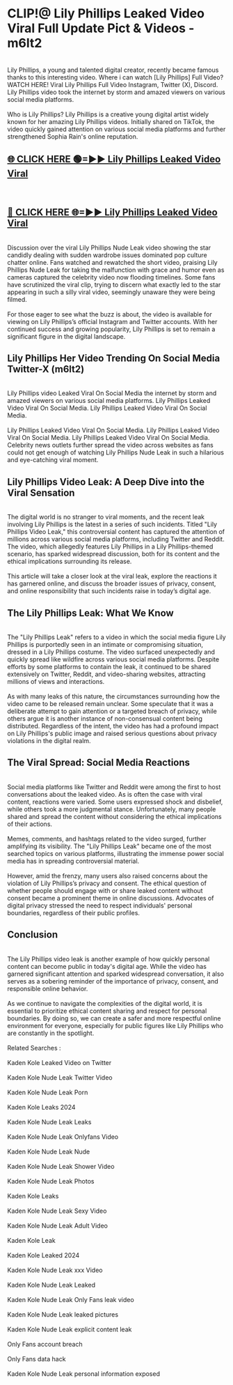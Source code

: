 # CLIP!@ Lily Phillips Leaked Video Viral Full Update Pict & Videos - m6lt2
<br>
Lily Phillips, a young and talented digital creator, recently became famous thanks to this interesting video. Where i can watch [Lily Phillips] Full Video? WATCH HERE! Viral Lily Phillips Full Video Instagram, Twitter (X), Discord. Lily Phillips video took the internet by storm and amazed viewers on various social media platforms.
<br><br>
Who is Lily Phillips? Lily Phillips is a creative young digital artist widely known for her amazing Lily Phillips videos. Initially shared on TikTok, the video quickly gained attention on various social media platforms and further strengthened Sophia Rain's online reputation.
<br>
<h2><a href="https://bestclip.site?title=Lily_Phillips">🌐 CLICK HERE 🟢=►► Lily Phillips Leaked Video Viral</a></h2>
<br>
<h2><a href="https://bestclip.site?title=Lily_Phillips">🔴 CLICK HERE 🌐=►► Lily Phillips Leaked Video Viral</a></h2>
<br>
Discussion over the viral Lily Phillips Nude Leak video showing the star candidly dealing with sudden wardrobe issues dominated pop culture chatter online. Fans watched and rewatched the short video, praising Lily Phillips Nude Leak for taking the malfunction with grace and humor even as cameras captured the celebrity video now flooding timelines. Some fans have scrutinized the viral clip, trying to discern what exactly led to the star appearing in such a silly viral video, seemingly unaware they were being filmed.
<br><br>
For those eager to see what the buzz is about, the video is available for viewing on Lily Phillips’s official Instagram and Twitter accounts. With her continued success and growing popularity, Lily Phillips is set to remain a significant figure in the digital landscape.
<br>
<h2>Lily Phillips Her Video Trending On Social Media Twitter-X (m6lt2)</h2>
<br>
Lily Phillips video Leaked Viral On Social Media the internet by storm and amazed viewers on various social media platforms. Lily Phillips Leaked Video Viral On Social Media. Lily Phillips Leaked Video Viral On Social Media.
<br><br>
Lily Phillips Leaked Video Viral On Social Media. Lily Phillips Leaked Video Viral On Social Media. Lily Phillips Leaked Video Viral On Social Media. Celebrity news outlets further spread the video across websites as fans could not get enough of watching Lily Phillips Nude Leak in such a hilarious and eye-catching viral moment.
<br>
<h2>Lily Phillips Video Leak: A Deep Dive into the Viral Sensation</h2>
<br>
The digital world is no stranger to viral moments, and the recent leak involving Lily Phillips is the latest in a series of such incidents. Titled "Lily Phillips Video Leak," this controversial content has captured the attention of millions across various social media platforms, including Twitter and Reddit. The video, which allegedly features Lily Phillips in a Lily Phillips-themed scenario, has sparked widespread discussion, both for its content and the ethical implications surrounding its release.
<br><br>
This article will take a closer look at the viral leak, explore the reactions it has garnered online, and discuss the broader issues of privacy, consent, and online responsibility that such incidents raise in today’s digital age.
<br>
<h2>The Lily Phillips Leak: What We Know</h2>
<br>
The "Lily Phillips Leak" refers to a video in which the social media figure Lily Phillips is purportedly seen in an intimate or compromising situation, dressed in a Lily Phillips costume. The video surfaced unexpectedly and quickly spread like wildfire across various social media platforms. Despite efforts by some platforms to contain the leak, it continued to be shared extensively on Twitter, Reddit, and video-sharing websites, attracting millions of views and interactions.
<br><br>
As with many leaks of this nature, the circumstances surrounding how the video came to be released remain unclear. Some speculate that it was a deliberate attempt to gain attention or a targeted breach of privacy, while others argue it is another instance of non-consensual content being distributed. Regardless of the intent, the video has had a profound impact on Lily Phillips's public image and raised serious questions about privacy violations in the digital realm.
<br>
<h2>The Viral Spread: Social Media Reactions</h2>
<br>
Social media platforms like Twitter and Reddit were among the first to host conversations about the leaked video. As is often the case with viral content, reactions were varied. Some users expressed shock and disbelief, while others took a more judgmental stance. Unfortunately, many people shared and spread the content without considering the ethical implications of their actions.
<br><br>
Memes, comments, and hashtags related to the video surged, further amplifying its visibility. The "Lily Phillips Leak" became one of the most searched topics on various platforms, illustrating the immense power social media has in spreading controversial material.
<br><br>
However, amid the frenzy, many users also raised concerns about the violation of Lily Phillips’s privacy and consent. The ethical question of whether people should engage with or share leaked content without consent became a prominent theme in online discussions. Advocates of digital privacy stressed the need to respect individuals' personal boundaries, regardless of their public profiles.
<br>
<h2>Conclusion</h2>
<br>
The Lily Phillips video leak is another example of how quickly personal content can become public in today's digital age. While the video has garnered significant attention and sparked widespread conversation, it also serves as a sobering reminder of the importance of privacy, consent, and responsible online behavior.
<br><br>
As we continue to navigate the complexities of the digital world, it is essential to prioritize ethical content sharing and respect for personal boundaries. By doing so, we can create a safer and more respectful online environment for everyone, especially for public figures like Lily Phillips who are constantly in the spotlight.
<br><br>
Related Searches :
<br><br>
Kaden Kole Leaked Video on Twitter
<br><br>
Kaden Kole Nude Leak Twitter Video
<br><br>
Kaden Kole Nude Leak Porn
<br><br>
Kaden Kole Leaks 2024
<br><br>
Kaden Kole Nude Leak Leaks
<br><br>
Kaden Kole Nude Leak Onlyfans Video
<br><br>
Kaden Kole Nude Leak Nude
<br><br>
Kaden Kole Nude Leak Shower Video
<br><br>
Kaden Kole Nude Leak Photos
<br><br>
Kaden Kole Leaks
<br><br>
Kaden Kole Nude Leak Sexy Video
<br><br>
Kaden Kole Nude Leak Adult Video
<br><br>
Kaden Kole Leak
<br><br>
Kaden Kole Leaked 2024
<br><br>
Kaden Kole Nude Leak xxx Video
<br><br>
Kaden Kole Nude Leak Leaked
<br><br>
Kaden Kole Nude Leak Only Fans leak video
<br><br>
Kaden Kole Nude Leak leaked pictures
<br><br>
Kaden Kole Nude Leak explicit content leak
<br><br>
Only Fans account breach
<br><br>
Only Fans data hack
<br><br>
Kaden Kole Nude Leak personal information exposed